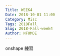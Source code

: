 ```yaml
---
Title: WEEK4
Date: 2018-10-01 11:00
Category: Misc
Tags: 2018Fall
Slug: 2018-Fall-week4
Author: NFUMDE
---
```


onshape 練習

<!-- PELICAN_END_SUMMARY -->


